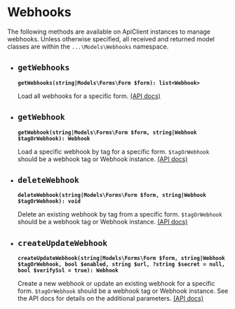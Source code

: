 # Webhooks

The following methods are available on ApiClient instances to manage webhooks. Unless otherwise specified, all received and returned model classes are within the `...\Models\Webhooks` namespace.

- ## `getWebhooks`

  **`getWebhooks(string|Models\Forms\Form $form): list<Webhook>`**

  Load all webhooks for a specific form. [(API docs)](https://developer.typeform.com/webhooks/reference/retrieve-webhooks/)

- ## `getWebhook`

  **`getWebhook(string|Models\Forms\Form $form, string|Webhook $tagOrWebhook): Webhook`**

  Load a specific webhook by tag for a specific form. `$tagOrWebhook` should be a webhook tag or Webhook instance. [(API docs)](https://developer.typeform.com/webhooks/reference/retrieve-single-webhook/)

- ## `deleteWebhook`

  **`deleteWebhook(string|Models\Forms\Form $form, string|Webhook $tagOrWebhook): void`**

  Delete an existing webhook by tag from a specific form. `$tagOrWebhook` should be a webhook tag or Webhook instance. [(API docs)](https://developer.typeform.com/webhooks/reference/delete-webhook/)

- ## `createUpdateWebhook`

  **`createUpdateWebhook(string|Models\Forms\Form $form, string|Webhook $tagOrWebhook, bool $enabled, string $url, ?string $secret = null, bool $verifySsl = true): Webhook`**

  Create a new webhook or update an existing webhook for a specific form. `$tagOrWebhook` should be a webhook tag or Webhook instance. See the API docs for details on the additional parameters. [(API docs)](https://developer.typeform.com/webhooks/reference/create-or-update-webhook/)

